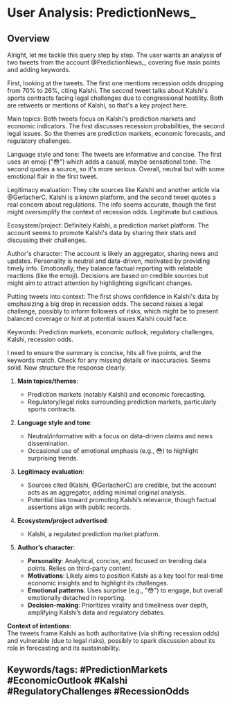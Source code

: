 # User Analysis: PredictionNews_

## Overview

<think>
Alright, let me tackle this query step by step. The user wants an analysis of two tweets from the account @PredictionNews_, covering five main points and adding keywords.

First, looking at the tweets. The first one mentions recession odds dropping from 70% to 26%, citing Kalshi. The second tweet talks about Kalshi's sports contracts facing legal challenges due to congressional hostility. Both are retweets or mentions of Kalshi, so that's a key project here.

Main topics: Both tweets focus on Kalshi's prediction markets and economic indicators. The first discusses recession probabilities, the second legal issues. So the themes are prediction markets, economic forecasts, and regulatory challenges.

Language style and tone: The tweets are informative and concise. The first uses an emoji ("😳") which adds a casual, maybe sensational tone. The second quotes a source, so it's more serious. Overall, neutral but with some emotional flair in the first tweet.

Legitimacy evaluation: They cite sources like Kalshi and another article via @GerlacherC. Kalshi is a known platform, and the second tweet quotes a real concern about regulations. The info seems accurate, though the first might oversimplify the context of recession odds. Legitimate but cautious.

Ecosystem/project: Definitely Kalshi, a prediction market platform. The account seems to promote Kalshi's data by sharing their stats and discussing their challenges.

Author's character: The account is likely an aggregator, sharing news and updates. Personality is neutral and data-driven, motivated by providing timely info. Emotionally, they balance factual reporting with relatable reactions (like the emoji). Decisions are based on credible sources but might aim to attract attention by highlighting significant changes.

Putting tweets into context: The first shows confidence in Kalshi's data by emphasizing a big drop in recession odds. The second raises a legal challenge, possibly to inform followers of risks, which might be to present balanced coverage or hint at potential issues Kalshi could face.

Keywords: Prediction markets, economic outlook, regulatory challenges, Kalshi, recession odds.

I need to ensure the summary is concise, hits all five points, and the keywords match. Check for any missing details or inaccuracies. Seems solid. Now structure the response clearly.
</think>

1. **Main topics/themes**:  
   - Prediction markets (notably Kalshi) and economic forecasting.  
   - Regulatory/legal risks surrounding prediction markets, particularly sports contracts.  

2. **Language style and tone**:  
   - Neutral/informative with a focus on data-driven claims and news dissemination.  
   - Occasional use of emotional emphasis (e.g., 😳) to highlight surprising trends.  

3. **Legitimacy evaluation**:  
   - Sources cited (Kalshi, @GerlacherC) are credible, but the account acts as an aggregator, adding minimal original analysis.  
   - Potential bias toward promoting Kalshi’s relevance, though factual assertions align with public records.  

4. **Ecosystem/project advertised**:  
   - Kalshi, a regulated prediction market platform.  

5. **Author’s character**:  
   - **Personality**: Analytical, concise, and focused on trending data points. Relies on third-party content.  
   - **Motivations**: Likely aims to position Kalshi as a key tool for real-time economic insights and to highlight its challenges.  
   - **Emotional patterns**: Uses surprise (e.g., "😳") to engage, but overall emotionally detached in reporting.  
   - **Decision-making**: Prioritizes virality and timeliness over depth, amplifying Kalshi’s data and regulatory debates.  

**Context of intentions**:  
The tweets frame Kalshi as both authoritative (via shifting recession odds) and vulnerable (due to legal risks), possibly to spark discussion about its role in forecasting and its sustainability.  

**Keywords/tags**: #PredictionMarkets #EconomicOutlook #Kalshi #RegulatoryChallenges #RecessionOdds
---
